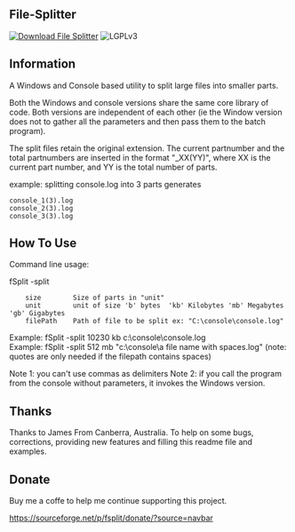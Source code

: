 File-Splitter
-----------------------------------------------------------------------------------------

[![Download File Splitter](https://img.shields.io/sourceforge/dm/fsplit.svg)](https://sourceforge.net/projects/fsplit/files/latest/download)
![LGPLv3](https://img.shields.io/badge/Licence-LGPLv3-green.svg)



Information
-----------------------------------------------------------------------------------------

A Windows and Console based utility to split large files into smaller parts.

Both the Windows and console versions share the same core library of code.
Both versions are independent of each other (ie the Window version does not to gather all the
parameters and then pass them to the batch program).

The split files retain the original extension.  The current partnumber
and the total partnumbers are inserted in the format "_XX(YY)", 
where XX is the current part number, and YY is the total number of parts.

example:
	splitting console.log into 3 parts generates

	console_1(3).log
	console_2(3).log
	console_3(3).log


How To Use	
-----------------------------------------------------------------------------------------

Command line usage:

fSplit -split <size> <unit> <filePath>

		size		Size of parts in "unit"
		unit		unit of size 'b' bytes  'kb' Kilobytes 'mb' Megabytes 'gb' Gigabytes
		filePath	Path of file to be split ex: "C:\console\console.log"

Example: fSplit -split 10230 kb c:\console\console.log   
Example: fSplit -split 512 mb "c:\console\a file name with spaces.log"	(note: quotes are only needed if the filepath contains spaces)

Note 1: you can't use commas as delimiters
Note 2: if you call the program from the console without parameters, it invokes the Windows version.




Thanks
-----------------------------------------------------------------------------------------
Thanks to James From Canberra, Australia. To help on some bugs, corrections, providing new features and filling this readme file and examples.

Donate
-----------------------------------------------------------------------------------------
Buy me a coffe to help me continue supporting this project. 

https://sourceforge.net/p/fsplit/donate/?source=navbar

